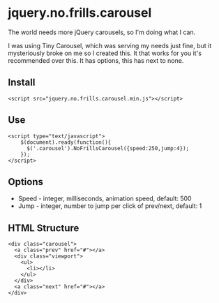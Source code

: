 jquery.no.frills.carousel
=========================

The world needs more jQuery carousels, so I'm doing what I can.

I was using Tiny Carousel, which was serving my needs just fine, but it mysteriously broke on me so I created this. It that works for you it's recommended over this. It has options, this has next to none.

Install
-------

    <script src="jquery.no.frills.carousel.min.js"></script>

Use
---

    <script type="text/javascript">
        $(document).ready(function(){ 
          $('.carousel').NoFrillsCarousel({speed:250,jump:4}); 
        });
    </script> 


Options
-------
- Speed - integer, milliseconds, animation speed, default: 500
- Jump - integer, number to jump per click of prev/next, default: 1 

HTML Structure 
--------------

    <div class="carousel">
      <a class="prev" href="#"></a>
      <div class="viewport">
        <ul>
          <li></li>
        </ul>
      </div>
      <a class="next" href="#"></a>
    </div>

